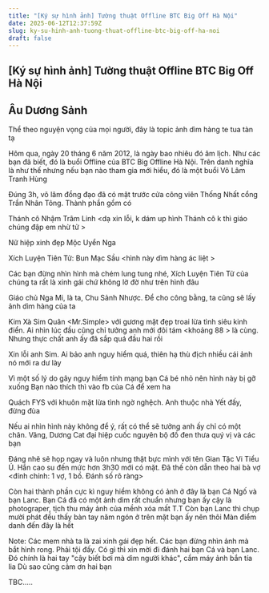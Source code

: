 ```yaml
---
title: "[Ký sự hình ảnh] Tường thuật Offline BTC Big Off Hà Nội"
date: 2025-06-12T12:37:59Z
slug: ky-su-hinh-anh-tuong-thuat-offline-btc-big-off-ha-noi
draft: false
---
```


## [Ký sự hình ảnh] Tường thuật Offline BTC Big Off Hà Nội

## Âu Dương Sảnh

Thể theo nguyện vọng của mọi người, đây là topic ảnh dìm hàng te tua tàn tạ 
 
Hôm qua, ngày 20 tháng 6 năm 2012, là ngày bao nhiêu đó âm lịch. Như các bạn đã biết, đó là buổi Offline của BTC Big Offline Hà Nội. Trên danh nghĩa là như thế nhưng nếu bạn nào tham gia mới hiểu, đó là một buổi Võ Lâm Tranh Hùng
 
Đúng 3h, võ lâm đồng đạo đã có mặt trước cửa công viên Thống Nhất cổng Trần Nhân Tông. Thành phần gồm có
 
Thánh cô Nhậm Trâm Linh  <dạ xin lỗi, k dám up hình Thánh cô k thì giáo chúng đập em nhừ tử >
 
Nữ hiệp xinh đẹp Mộc Uyển Nga
 

 
Xích Luyện Tiên Tử: Bun Mạc Sầu <hình này dìm hàng ác liệt >
 

 
Các bạn đừng nhìn hình mà chém lung tung nhé, Xích Luyện Tiên Tử của chúng ta rất là xinh gái chứ không lờ đờ như trên hình đâu 
 
Giáo chủ Nga Mi, là ta, Chu Sảnh Nhược. Để cho công bằng, ta cũng sẽ lấy ảnh dìm hàng của ta 
 

 
Kim Xà Sim Quân <Mr.Simple> với gương mặt đẹp troai lừa tình siêu kinh điển. Ai nhìn lúc đầu cũng chỉ tưởng anh mới đôi tám <khoảng 88 > là cùng. Nhưng thực chất anh ấy đã sắp quá đầu hai rồi 
 
Xin lỗi anh Sim. Ai bảo anh nguy hiểm quá, thiên hạ thù địch nhiều cái ảnh nó mới ra dư lày 
 
Vì một số lý do gây nguy hiểm tính mạng bạn Cá bé nhỏ nên hình này bị gỡ xuống  Bạn nào thích thì vào fb của Cá để xem ha 
 
Quách FYS với khuôn mặt lừa tình ngờ nghệch. Anh thuộc nhà Yết đấy, đừng đùa 
 

 
Nếu ai nhìn hình này không để ý, rất có thể sẽ tưởng anh ấy chỉ có một chân. Vâng, Dương Cat đại hiệp cuốc nguyên bộ đồ đen thưa quý vị và các bạn
 

 
Đáng nhẽ sẽ họp ngay và luôn nhưng thật bực mình với tên Gian Tặc Vi Tiểu Ú. Hắn cao su đến mức hơn 3h30 mới có mặt. Đã thế còn dẫn theo hai bà vợ <đính chính: 1 vợ, 1 bồ. Đánh số rõ ràng>
 

 
Còn hai thành phần cực kì nguy hiểm không có ảnh ở đây là bạn Cá Ngố và bạn Lanc. Bạn Cá đã có một ảnh dìm rất chuẩn nhưng bạn ấy cậy là photograper, tịch thu máy ảnh của mềnh xóa mất T.T Còn bạn Lanc thì chụp mười phát đều thấy bàn tay năm ngón ở trên mặt bạn ấy nên thôi  Màn điểm danh đến đây là hết 
 
Note: Các mem nhà ta là zai xinh gái đẹp hết. Các bạn đừng nhìn ảnh mà bắt hình rong. Phải tội đấy. Có gì thì xin mời đi đánh hai bạn Cá và bạn Lanc. Đó chính là hai tay "cậy biết bơi mà dìm người khác", cầm máy ảnh bắn tía lia  Dù sao cũng cảm ơn hai bạn 
 
TBC.....